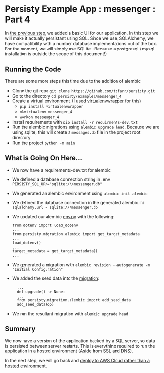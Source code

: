 # Persisty Example App : messenger : Part 4

In [the previous step](../messenger_3), we added a basic UI for our application. In this step we will
make it actually persistant using SQL. Since we use, SQLAlchemy, we have compatibility with a number 
database implementations out of the box. For the moment, we will simply use SQLite. (Because a
postgresql / mysql installation is outside the scope of this document!)

## Running the Code

There are some more steps this time due to the addition of alembic:

* Clone the git repo `git clone https://github.com/tofarr/persisty.git`
* Go to the directory `cd persisty/examples/messenger_4`
* Create a virtual environment. (I used [virtualenvwrapper](https://virtualenvwrapper.readthedocs.io/en/latest/)
  for this)
  * `pip install virtualenvwrapper`
  * `mkvirtualenv messenger_4`
  * `workon messenger_4`
* Install requirements with `pip install -r requirments-dev.txt`
* Run the alembic migrations using `alembic upgrade head`. Because we are using sqlite, this will create a
  `messages.db` file in the project root directory
* Run the project `python -m main`

## What is Going On Here...

* We now have a requirements-dev.txt for alembic

* We defined a database connection string in .env `PERSISTY_SQL_URN="sqlite:///messenger.db"`

* We generated an alembic environment using `alembic init alembic`

* We defined the database connection in the generated alembic.ini `sqlalchemy.url = sqlite:///messenger.db`

* We updated our alembic [env.py](alembic/env.py) with the following:
  ```
  from dotenv import load_dotenv
  ...
  from persisty.migration.alembic import get_target_metadata
  ...
  load_dotenv()
  ...
  target_metadata = get_target_metadata()
  ...
  ```

* We generated a migration with `alembic revision --autogenerate -m "Initial Configuration"`

* We added the seed data into the [migration](alembic/versions/d7c34c35b662_initial_configuration.py):
  ```
    ...
    def upgrade() -> None:
    ...
    from persisty.migration.alembic import add_seed_data
    add_seed_data(op)
  ```

* We run the resultant migration with `alembic upgrade head`

## Summary

We now have a version of the application backed by a SQL server,
so data is persisted between server restarts. This is everything
required to run the application in a hosted environment (Aside
from SSL and DNS).

In the next step, we will go back and [deploy to AWS Cloud rather 
than a hosted environment](../messenger_5).
